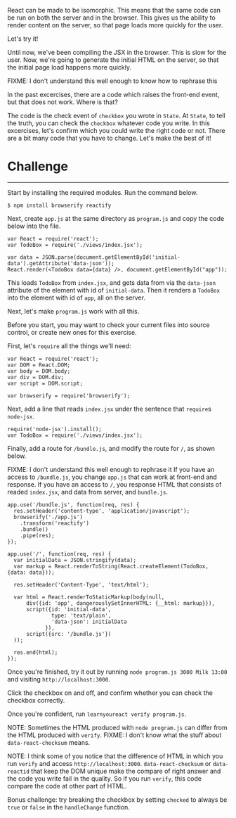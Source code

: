 React can be made to be isomorphic. This means that the same code can be run on
both the server and in the browser. This gives us the ability to render content
on the server, so that page loads more quickly for the user.

Let's try it!

Until now, we've been compiling the JSX in the browser. This is slow
for the user. Now, we're going to generate the initial HTML on the server, so
that the initial page load happens more quickly.

FIXME: I don't understand this well enough to know how to rephrase this

In the past excercises, there are a code which raises the front-end event, but
that does not work. Where is that?

The code is the check event of `checkbox` you wrote in `State`. 
At `State`, to tell the truth, you can check the `checkbox` whatever code you write. 
In this excercises, let's confirm which you could write the right code or not. 
There are a bit many code that you have to change. 
Let's make the best of it!

# Challenge 
---

Start by installing the required modules. Run the command below.

```
$ npm install browserify reactify
```

Next, create `app.js` at the same directory as `program.js` and copy the code
below into the file.

``` 
var React = require('react'); 
var TodoBox = require('./views/index.jsx');

var data = JSON.parse(document.getElementById('initial-data').getAttribute('data-json')); 
React.render(<TodoBox data={data} />, document.getElementById("app")); 
```

This loads `TodoBox` from `index.jsx`, and gets data from via the `data-json`
attribute of the element with id of `initial-data`. Then it renders a `TodoBox`
into the element with id of `app`, all on the server.

Next, let's make `program.js` work with all this.

Before you start, you may want to check your current files into source control,
or create new ones for this exercise.

First, let's `require` all the things we'll need:

``` 
var React = require('react'); 
var DOM = React.DOM; 
var body = DOM.body; 
var div = DOM.div; 
var script = DOM.script;

var browserify = require('browserify'); 
```

Next, add a line that reads `index.jsx` under the sentence that `require`s `node-jsx`.

``` 
require('node-jsx').install(); 
var TodoBox = require('./views/index.jsx'); 
```

Finally, add a route for `/bundle.js`, and modify the route for `/`, as shown
below. 

FIXME: I don't understand this well enough to rephrase it
If you have an access to `/bundle.js`, you change `app.js` that can work at front-end and response. 
If you have an access to `/`, you response HTML that consists of readed `index.jsx`, and data from server, and `bundle.js`.

``` 
app.use('/bundle.js', function(req, res) { 
  res.setHeader('content-type', 'application/javascript'); 
  browserify('./app.js') 
    .transform('reactify') 
    .bundle() 
    .pipe(res); 
});

app.use('/', function(req, res) { 
  var initialData = JSON.stringify(data); 
  var markup = React.renderToString(React.createElement(TodoBox, {data: data}));

  res.setHeader('Content-Type', 'text/html'); 
   
  var html = React.renderToStaticMarkup(body(null, 
      div({id: 'app', dangerouslySetInnerHTML: {__html: markup}}), 
      script({id: 'initial-data', 
              type: 'text/plain', 
              'data-json': initialData 
            }), 
      script({src: '/bundle.js'}) 
  )); 
       
  res.end(html); 
}); 
```

Once you're finished, try it out by running `node program.js 3000 Milk 13:00` and visiting `http://localhost:3000`.

Click the checkbox on and off, and confirm whether you can check the checkbox correctly.

Once you're confident, run `learnyoureact verify program.js`.

NOTE: Sometimes the HTML produced with `node program.js` can differ from the HTML produced with `verify`. FIXME: I don't know what the stuff about `data-react-checksum` means.

NOTE: I think some of you notice that the difference of HTML in which you run `verify` and access `http://localhost:3000`. 
`data-react-checksum` or  `data-reactid` that keep the DOM unique make the compare of right answer and the code you write fail in the quality. 
So if you run `verify`, this code compare the code at other part of HTML.

Bonus challenge: try breaking the checkbox by setting `checked` to always be `true` or `false` in the `handleChange` function.
